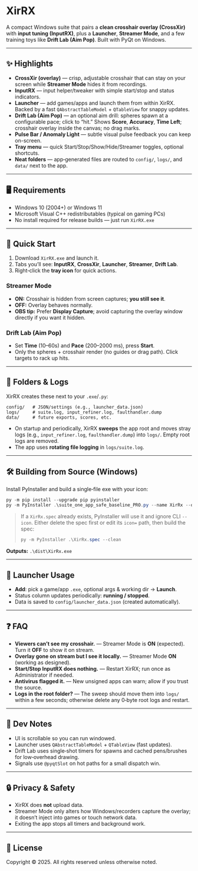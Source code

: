 # XirRX

A compact Windows suite that pairs a **clean crosshair overlay (CrossXir)** with **input tuning (InputRX)**, plus a **Launcher**, **Streamer Mode**, and a few training toys like **Drift Lab (Aim Pop)**. Built with PyQt on Windows.

---

## ✨ Highlights

- **CrossXir (overlay)** — crisp, adjustable crosshair that can stay on your screen while **Streamer Mode** hides it from recordings.
- **InputRX** — input helper/tweaker with simple start/stop and status indicators.
- **Launcher** — add games/apps and launch them from within XirRX. Backed by a fast `QAbstractTableModel` + `QTableView` for snappy updates.
- **Drift Lab (Aim Pop)** — an optional aim drill: spheres spawn at a configurable pace; click to “hit.” Shows **Score**, **Accuracy**, **Time Left**; crosshair overlay inside the canvas; no drag marks.
- **Pulse Bar / Anomaly Light** — subtle visual pulse feedback you can keep on-screen.
- **Tray menu** — quick Start/Stop/Show/Hide/Streamer toggles, optional shortcuts.
- **Neat folders** — app‑generated files are routed to `config/`, `logs/`, and `data/` next to the app.

---

## 🖥 Requirements

- Windows 10 (2004+) or Windows 11
- Microsoft Visual C++ redistributables (typical on gaming PCs)
- No install required for release builds — just run `XirRX.exe`

---

## 🚀 Quick Start

1. Download `XirRX.exe` and launch it.
2. Tabs you’ll see: **InputRX**, **CrossXir**, **Launcher**, **Streamer**, **Drift Lab**.
3. Right‑click the **tray icon** for quick actions.

### Streamer Mode
- **ON:** Crosshair is hidden from screen captures; **you still see it**.
- **OFF:** Overlay behaves normally.
- **OBS tip:** Prefer **Display Capture**; avoid capturing the overlay window directly if you want it hidden.

### Drift Lab (Aim Pop)
- Set **Time** (10–60s) and **Pace** (200–2000 ms), press **Start**.
- Only the spheres + crosshair render (no guides or drag path). Click targets to rack up hits.

---

## 📂 Folders & Logs

XirRX creates these next to your `.exe`/`.py`:

```
config/   # JSON/settings (e.g., launcher_data.json)
logs/     # suite.log, input_refiner.log, faulthandler.dump
data/     # future exports, scores, etc.
```

- On startup and periodically, XirRX **sweeps** the app root and moves stray logs (e.g., `input_refiner.log`, `faulthandler.dump`) into `logs/`. Empty root logs are removed.  
- The app uses **rotating file logging** in `logs/suite.log`.

---

## 🛠 Building from Source (Windows)

Install PyInstaller and build a single‑file exe with your icon:

```powershell
py -m pip install --upgrade pip pyinstaller
py -m PyInstaller .\suite_one_app_safe_baseline_PRO.py --name XirRx --onefile --windowed --icon .\XirRx.ico --clean --collect-all PyQt6
```

> If a `XirRx.spec` already exists, PyInstaller will use it and ignore CLI `--icon`. Either delete the spec first or edit its `icon=` path, then build the spec:
>
> ```powershell
> py -m PyInstaller .\XirRx.spec --clean
> ```

**Outputs:** `.\dist\XirRx.exe`

---

## 🧭 Launcher Usage

- **Add**: pick a game/app `.exe`, optional args & working dir → **Launch**.
- Status column updates periodically: **running / stopped**.
- Data is saved to `config/launcher_data.json` (created automatically).

---

## ❓ FAQ

- **Viewers can’t see my crosshair.** — Streamer Mode is **ON** (expected). Turn it **OFF** to show it on stream.
- **Overlay gone on stream but I see it locally.** — Streamer Mode **ON** (working as designed).
- **Start/Stop InputRX does nothing.** — Restart XirRX; run once as Administrator if needed.
- **Antivirus flagged it.** — New unsigned apps can warn; allow if you trust the source.
- **Logs in the root folder?** — The sweep should move them into `logs/` within a few seconds; otherwise delete any 0‑byte root logs and restart.

---

## 🔧 Dev Notes

- UI is scrollable so you can run windowed.
- Launcher uses `QAbstractTableModel` + `QTableView` (fast updates).  
- Drift Lab uses single‑shot timers for spawns and cached pens/brushes for low‑overhead drawing.
- Signals use `@pyqtSlot` on hot paths for a small dispatch win.

---

## 🔒 Privacy & Safety

- XirRX does **not** upload data.
- Streamer Mode only alters how Windows/recorders capture the overlay; it doesn’t inject into games or touch network data.
- Exiting the app stops all timers and background work.

---

## 📜 License

Copyright © 2025. All rights reserved unless otherwise noted.
